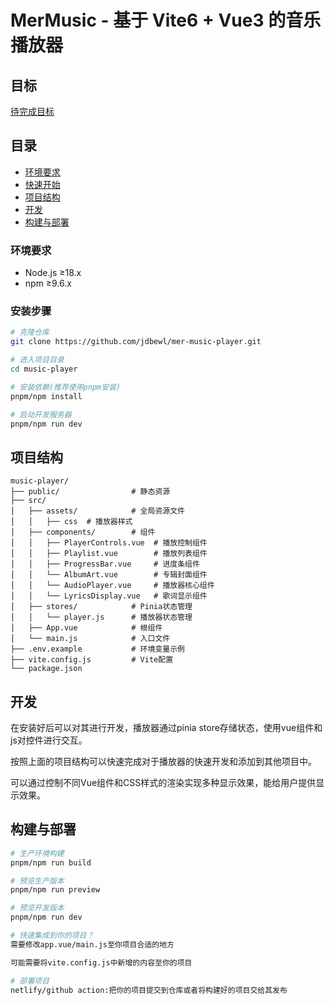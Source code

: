 # MerMusic - 基于 Vite6 + Vue3 的音乐播放器

## 目标

[待完成目标](/todolist.md)

## 目录
- [环境要求](#环境要求)
- [快速开始](#快速开始)
- [项目结构](#项目结构)
- [开发](#开发)
- [构建与部署](#构建与部署)

### 环境要求
- Node.js ≥18.x
- npm ≥9.6.x

### 安装步骤
```bash
# 克隆仓库
git clone https://github.com/jdbewl/mer-music-player.git

# 进入项目目录
cd music-player

# 安装依赖(推荐使用pnpm安装)
pnpm/npm install

# 启动开发服务器
pnpm/npm run dev
```
## 项目结构
```text
music-player/
├── public/                # 静态资源
├── src/
│   ├── assets/            # 全局资源文件
│   │   ├── css  # 播放器样式
│   ├── components/        # 组件
│   │   ├── PlayerControls.vue  # 播放控制组件
│   │   ├── Playlist.vue        # 播放列表组件
│   │   ├── ProgressBar.vue     # 进度条组件
│   │   └── AlbumArt.vue        # 专辑封面组件
│   │   └── AudioPlayer.vue     # 播放器核心组件
│   │   └── LyricsDisplay.vue   # 歌词显示组件
│   ├── stores/            # Pinia状态管理
│   │   └── player.js      # 播放器状态管理
│   ├── App.vue            # 根组件
│   └── main.js            # 入口文件
├── .env.example           # 环境变量示例
├── vite.config.js         # Vite配置
└── package.json
```

## 开发

在安装好后可以对其进行开发，播放器通过pinia store存储状态，使用vue组件和js对控件进行交互。

按照上面的项目结构可以快速完成对于播放器的快速开发和添加到其他项目中。

可以通过控制不同Vue组件和CSS样式的渲染实现多种显示效果，能给用户提供显示效果。
## 构建与部署
```bash
# 生产环境构建
pnpm/npm run build

# 预览生产版本
pnpm/npm run preview

# 预览开发版本
pnpm/npm run dev

# 快速集成到你的项目？
需要修改app.vue/main.js至你项目合适的地方

可能需要将vite.config.js中新增的内容至你的项目

# 部署项目
netlify/github action:把你的项目提交到仓库或者将构建好的项目交给其发布
```
